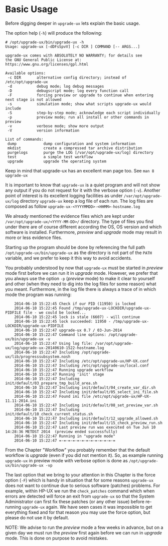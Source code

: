 # Basic Usage

Before digging deeper in `upgrade-ux` lets explain the basic usage.

The option help (`-h`) will produce the following:

    # /opt/upgrade-ux/bin/upgrade-ux -h
    Usage: upgrade-ux [-dDFsSpvV] [-c DIR ] COMMAND [-- ARGS...]
    
    upgrade-ux comes with ABSOLUTELY NO WARRANTY; for details see
    the GNU General Public License at: https://www.gnu.org/licenses/gpl.html
    
    Available options:
     -c DIR       alternative config directory; instead of /etc/opt/upgrade-ux
     -d           debug mode; log debug messages
     -D           debugscript mode; log every function call
     -F           forcing preview or upgrade to continue when entering next stage is not allowed
     -s           simulation mode; show what scripts upgrade-ux would include
     -S           step-by-step mode; acknowledge each script individually
     -p           preview mode; run all install or other commands in preview
     -v           verbose mode; show more output
     -V           version information
    
    List of commands:
     dump            dump configuration and system information
     mkdist          create a compressed tar archive distribution
     purgelogs       purge the LOG [/var/opt/upgrade-ux/log] directory
     test            a simple test workflow
     upgrade         upgrade the operating system


Keep in mind that upgrade-ux has an excellent man page too. See `man 8 upgrade-ux`

It is important to know that `upgrade-ux` is a quiet program and will not show any output if you do not request for it with the verbose option (`-v`). Another point of interest is its excellent logging facilities as under `/var/opt/upgrade-ux/log` directory `upgrade-ux` keep a log file of each run. The log files are composed as follow `upgrade-ux-<YYYYMMDD>-<HHMM>-hostname.log`

We already mentioned the evidence files which are kept under `/var/opt/upgrade-ux/<YYYY-MM-DD>/` directory. The type of files you find under there are of course different according the OS, OS version and which software is installed. Furthermore, _preview_ and _upgrade_ mode may result in more or less evidence files.

Starting up the program should be done by referencing the full path `/opt/upgrade-ux/bin/upgrade-ux` as the directory is not part of the `PATH` variable, and we prefer to keep it this way to avoid accidents.

You probably understood by now that `upgrade-ux` must be started in _preview_ mode first before we can run it in _upgrade_ mode. However, we prefer that you always use the option `-p` (_preview_ mode) to make it clear to yourself and other (when they need to dig into the log files for some reason) what you meant. Furthermore, in the log file there is always a trace of in which mode the program was running:

```
    2014-06-10 15:22:45 Check if our PID (11950) is locked
    2014-06-10 15:22:45 Found /tmp/upgrade-ux-LOCKDIR/upgrade-ux-PIDFILE file - we could be locked...
    2014-06-10 15:22:45 lock is stale (6607) - will continue
    2014-06-10 15:22:45 lock succeeded: 11950 - /tmp/upgrade-ux-LOCKDIR/upgrade-ux-PIDFILE
    2014-06-10 15:22:47 upgrade-ux 0.7 / 03-Jun-2014
    2014-06-10 15:22:47 Command line options: /opt/upgrade-ux/bin/upgrade-ux -v
    2014-06-10 15:22:47 Using log file: /var/opt/upgrade-ux/log/upgrade-ux-20140610-1522-hostname.log
    2014-06-10 15:22:47 Including /opt/upgrade-ux/lib/progresssubsystem.nosh
    2014-06-10 15:22:47 Including /etc/opt/upgrade-ux/HP-UX.conf
    2014-06-10 15:22:47 Including /etc/opt/upgrade-ux/local.conf
    2014-06-10 15:22:47 Running upgrade workflow
    2014-06-10 15:22:47 Running 'init' stage
    2014-06-10 15:22:47 Including init/default/03_prepare_tmp_build_area.sh
    2014-06-10 15:22:47 Including init/default/04_create_var_dir.sh
    2014-06-10 15:22:47 Including init/default/05_select_ini_file.sh
    2014-06-10 15:22:47 Found ini file /etc/opt/upgrade-ux/HP-UX-11.11-2014.ini
    2014-06-10 15:22:47 Including init/default/08_set_preview_var.sh
    2014-06-10 15:22:47 Including init/default/10_check_current_status.sh
    2014-06-10 15:22:47 Including init/default/12_upgrade_allowed.sh
    2014-06-10 15:22:47 Including init/default/15_check_preview_run.sh
    2014-06-10 15:22:47 Last preview run was executed on Tue Jun 10 14:28:36 METDST 2014  (preview ended successfully)
    2014-06-10 15:22:47 Running in "upgrade mode"
    2014-06-10 15:22:47 =-=-=-=-=-=-=-=-=-=-=-=-=
```
    
From the Chapter "Workflow" you probably remember that the default workflow is *upgrade* (even if you did not mention it). So, as example running `upgrade-ux` in preview mode with verbose option is done as `/opt/upgrade-ux/bin/upgrade-ux -vp`


The last option that we bring to your attention in this Chapter is the force option (`-F`) which is handy in situation that for some reasons `upgrade-ux` does not want to continue due to serious software (patches) problems. For example, within HP-UX we run the `check_patches` command which when errors are detected will force an exit from `upgrade-ux` so that the System Administrator can first fix these patches (or any other issue) before re-running `upgrade-ux` again.
We have seen cases it was impossible to get everything fixed and for that reason you may use the force option, but please do not use it by default.

NOTE: We advise to run the _preview_ mode a few weeks in advance, but on a given day we must run the _preview_ first again before we can run in _upgrade_ mode. This is done on purpose to avoid mistakes.

